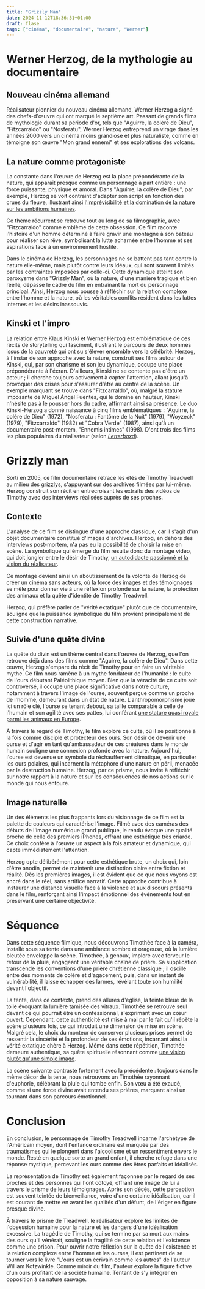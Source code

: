 ```yaml
---
title: "Grizzly Man"
date: 2024-11-12T18:36:51+01:00
draft: flase
tags: ["cinéma", "documentaire", "nature", "Werner"]
---
```


# Werner Herzog, de la mythologie au documentaire

## Nouveau cinéma allemand

Réalisateur pionnier du nouveau cinéma allemand, Werner Herzog a signé
des chefs-d'œuvre qui ont marqué le septième art. Passant de grands
films de mythologie durant sa période d'or, tels que \"Aguirre, la
colère de Dieu\", \"Fitzcarraldo\" ou \"Nosferatu\", Werner Herzog
entreprend un virage dans les années 2000 vers un cinéma moins grandiose
et plus naturaliste, comme en témoigne son œuvre \"Mon grand ennemi\" et
ses explorations des volcans.

## La nature comme protagoniste

La constante dans l'œuvre de Herzog est la place prépondérante de la
nature, qui apparaît presque comme un personnage à part entière : une
force puissante, physique et amoral. Dans \"Aguirre, la colère de
Dieu\", par exemple, Herzog se voit contraint d'adapter son script en
fonction des crues du fleuve, illustrant ainsi [l'imprévisibilité et la
domination de la nature sur les ambitions
humaines](https://www.dvdclassik.com/critique/aguirre-la-colere-de-dieu-herzog).

Ce thème récurrent se retrouve tout au long de sa filmographie, avec
\"Fitzcarraldo\" comme emblème de cette obsession. Ce film raconte
l'histoire d'un homme déterminé à faire gravir une montagne à son bateau
pour réaliser son rêve, symbolisant la lutte acharnée entre l'homme et
ses aspirations face à un environnement hostile.

Dans le cinéma de Herzog, les personnages ne se battent pas tant contre
la nature elle-même, mais plutôt contre leurs idéaux, qui sont souvent
limités par les contraintes imposées par celle-ci. Cette dynamique
atteint son paroxysme dans \"Grizzly Man\", où la nature, d'une manière
tragique et bien réelle, dépasse le cadre du film en entraînant la mort
du personnage principal. Ainsi, Herzog nous pousse à réfléchir sur la
relation complexe entre l'homme et la nature, où les véritables conflits
résident dans les luttes internes et les désirs inassouvis.

## Kinski et l'impro

La relation entre Klaus Kinski et Werner Herzog est emblématique de ces
récits de storytelling qui fascinent, illustrant le parcours de deux
hommes issus de la pauvreté qui ont su s'élever ensemble vers la
célébrité. Herzog, à l'instar de son approche avec la nature, construit
ses films autour de Kinski, qui, par son charisme et son jeu dynamique,
occupe une place prépondérante à l'écran. D'ailleurs, Kinski ne se
contente pas d'être un acteur ; il cherche toujours activement à capter
l'attention, allant jusqu'à provoquer des crises pour s'assurer d'être
au centre de la scène. Un exemple marquant se trouve dans
\"Fitzcarraldo\", où, malgré la stature imposante de Miguel Ángel
Fuentes, qui le domine en hauteur, Kinski n'hésite pas à le pousser hors
du cadre, affirmant ainsi sa présence. Le duo Kinski-Herzog a donné
naissance à cinq films emblématiques : \"Aguirre, la colère de Dieu\"
(1972), \"Nosferatu : Fantôme de la Nuit\" (1979), \"Woyzeck\" (1979),
\"Fitzcarraldo\" (1982) et \"Cobra Verde\" (1987), ainsi qu'à un
documentaire post-mortem, \"Ennemis intimes\" (1998). D'ont trois des
films les plus populaires du réalisateur (selon
*[Letterboxd](https://letterboxd.com/director/werner-herzog/)*).

# Grizzly man

Sorti en 2005, ce film documentaire retrace les étés de Timothy
Treadwell au milieu des grizzlys, s'appuyant sur des archives filmées
par lui-même. Herzog construit son récit en entrecroisant les extraits
des vidéos de Timothy avec des interviews réalisées auprès de ses
proches.

## Contexte

L'analyse de ce film se distingue d'une approche classique, car il
s'agit d'un objet documentaire constitué d'images d'archives. Herzog, en
dehors des interviews post-mortem, n'a pas eu la possibilité de choisir
la mise en scène. La symbolique qui émerge du film résulte donc du
montage vidéo, qui doit jongler entre le désir de Timothy, [un
autodidacte passionné et la vision du réalisateur](https://www.rayonvertcinema.org/grizzly-man-werner-herzog/).

Ce montage devient ainsi un aboutissement de la volonté de Herzog de
créer un cinéma sans acteurs, où la force des images et des témoignages
se mêle pour donner vie à une réflexion profonde sur la nature, la
protection des animaux et la quête d'identité de Timothy Treadwell.

Herzog, qui préfère parler de \"vérité extatique\" plutôt que de
documentaire, souligne que la puissance symbolique du film provient
principalement de cette construction narrative.

## Suivie d'une quête divine

La quête du divin est un thème central dans l'œuvre de Herzog, que l'on
retrouve déjà dans des films comme \"Aguirre, la colère de Dieu\". Dans
cette œuvre, Herzog s'empare du récit de Timothy pour en faire un
véritable mythe. Ce film nous ramène à un mythe fondateur de l'humanité
\: le culte de l'ours débutant Paléolithique moyen. Bien que la véracité
de ce culte soit controversé, il occupe une place significative dans
notre culture, notamment à travers l'image de l'ourse, souvent perçue
comme un proche de l'homme, demeurant dans un état de nature.
L'anthropomorphisme joue ici un rôle clé, l'ourse se tenant debout, sa
taille comparable à celle de l'humain et son agilité avec ses pattes,
lui conférant [une stature quasi royale parmi les animaux en
Europe](https://fr.wikipedia.org/w/index.php?title=Ours_dans_la_culture&oldid=218757116).

À travers le regard de Timothy, le film explore ce culte, où il se
positionne à la fois comme disciple et protecteur des ours. Son désir de
devenir une ourse et d'agir en tant qu'ambassadeur de ces créatures dans
le monde humain souligne une connexion profonde avec la nature.
Aujourd'hui, l'ourse est devenue un symbole du réchauffement climatique,
en particulier les ours polaires, qui incarnent la métaphore d'une
nature en péril, menacée par la destruction humaine. Herzog, par ce
prisme, nous invite à réfléchir sur notre rapport à la nature et sur les
conséquences de nos actions sur le monde qui nous entoure.

## Image naturelle

Un des éléments les plus frappants lors du visionnage de ce film est la
palette de couleurs qui caractérise l'image. Filmé avec des caméras des
débuts de l'image numérique grand publique, le rendu évoque une qualité
proche de celle des premiers iPhones, offrant une esthétique très
criarde. Ce choix confère à l'œuvre un aspect à la fois amateur et
dynamique, qui capte immédiatement l'attention.

Herzog opte délibérément pour cette esthétique brute, un choix qui, loin
d'être anodin, permet de maintenir une distinction claire entre fiction
et réalité. Dès les premières images, il est évident que ce que nous
voyons est ancré dans le réel, sans artifice narratif. Cette approche
contribue à instaurer une distance visuelle face à la violence et aux
discours présents dans le film, renforçant ainsi l'impact émotionnel des
événements tout en préservant une certaine objectivité.

# Séquence

Dans cette séquence filmique, nous découvrons Timothée face à la caméra,
installé sous sa tente dans une ambiance sombre et orageuse, où la
lumière bleutée enveloppe la scène. Timothée, à genoux, implore avec
ferveur le retour de la pluie, engageant une véritable chaîne de prière.
Sa supplication transcende les conventions d'une prière chrétienne
classique ; il oscille entre des moments de colère et d'agacement, puis,
dans un instant de vulnérabilité, il laisse échapper des larmes,
révélant toute son humilité devant l'objectif.

La tente, dans ce contexte, prend des allures d'église, la teinte bleue
de la toile évoquant la lumière tamisée des vitraux. Timothée se
retrouve seul devant ce qui pourrait être un confessionnal, s'exprimant
avec un cœur ouvert. Cependant, cette authenticité est mise à mal par le
fait qu'il répète la scène plusieurs fois, ce qui introduit une
dimension de mise en scène. Malgré cela, le choix du monteur de
conserver plusieurs prises permet de ressentir la sincérité et la
profondeur de ses émotions, incarnant ainsi la vérité extatique chère à
Herzog. Même dans cette répétition, Timothée demeure authentique, sa
quête spirituelle résonnant comme [une vision plutôt qu'une simple
image](https://www.liberation.fr/cinema/2008/12/17/herzog-illuminer-la-verite_296851/).

La scène suivante contraste fortement avec la précédente : toujours dans
le même décor de la tente, nous retrouvons un Timothée rayonnant
d'euphorie, célébrant la pluie qui tombe enfin. Son vœu a été exaucé,
comme si une force divine avait entendu ses prières, marquant ainsi un
tournant dans son parcours émotionnel.

# Conclusion

En conclusion, le personnage de Timothy Treadwell incarne l'archétype de
l'Américain moyen, dont l'enfance ordinaire est marquée par des
traumatismes qui le plongent dans l'alcoolisme et un ressentiment envers
le monde. Resté en quelque sorte un grand enfant, il cherche refuge dans
une réponse mystique, percevant les ours comme des êtres parfaits et
idéalisés.

La représentation de Timothy est également façonnée par le regard de ses
proches et des personnes qui l'ont côtoyé, offrant une image de lui à
travers le prisme de leurs témoignages. Après son décès, cette
perception est souvent teintée de bienveillance, voire d'une certaine
idéalisation, car il est courant de mettre en avant les qualités d'un
défunt, de l'ériger en figure presque divine.

À travers le prisme de Treadwell, le réalisateur explore les limites de
l'obsession humaine pour la nature et les dangers d'une idéalisation
excessive. La tragédie de Timothy, qui se termine par sa mort aux mains
des ours qu'il vénérait, souligne la fragilité de cette relation et
l'existence comme une prison. Pour ouvrir notre réflexion sur la quête
de l'existence et la relation complexe entre l'homme et les ourses, il
est pertinent de se tourner vers le livre \"L'ours est un écrivain comme
les autres\" de l'auteur William Kotzwinkle.
Comme miroir du film, l'auteur explore la figure fictive d'un ours
profitant de la société humaine. Tentant de s'y intégrer en opposition à
sa nature sauvage.

